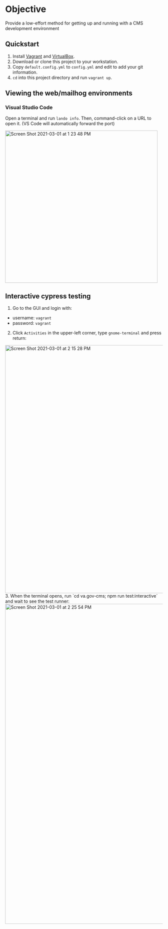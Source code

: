 # Objective

Provide a low-effort method for getting up and running with a CMS development environment

## Quickstart

1. Install [Vagrant](https://www.vagrantup.com/downloads.html) and [VirtualBox](https://www.virtualbox.org/wiki/Downloads).
2. Download or clone this project to your workstation.
3. Copy `default.config.yml` to `config.yml` and edit to add your git information.
4. `cd` into this project directory and run `vagrant up`.

## Viewing the web/mailhog environments

### Visual Studio Code

Open a terminal and run `lando info`. Then, command-click on a URL to open it. (VS Code will automatically forward the port)

<img width="487" alt="Screen Shot 2021-03-01 at 1 23 48 PM" src="https://user-images.githubusercontent.com/101649/109554429-6fd4dd80-7a91-11eb-8880-9bbb67db412f.png">

## Interactive cypress testing

1. Go to the GUI and login with:
  - username: `vagrant`
  - password: `vagrant`
2. Click `Activities` in the upper-left corner, type `gnome-terminal` and press return:
<img width="793" alt="Screen Shot 2021-03-01 at 2 15 28 PM" src="https://user-images.githubusercontent.com/101649/109560917-b2021d00-7a99-11eb-8f05-f4f52938f3b4.png">
3. When the terminal opens, run `cd va.gov-cms; npm run test:interactive` and wait to see the test runner:
<img width="1023" alt="Screen Shot 2021-03-01 at 2 25 54 PM" src="https://user-images.githubusercontent.com/101649/109561186-0c02e280-7a9a-11eb-85ed-e3d950c20d8d.png">
